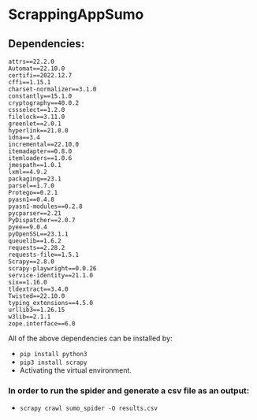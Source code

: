 # ScrappingAppSumo

## Dependencies: 
```
attrs==22.2.0
Automat==22.10.0
certifi==2022.12.7
cffi==1.15.1
charset-normalizer==3.1.0
constantly==15.1.0
cryptography==40.0.2
cssselect==1.2.0
filelock==3.11.0
greenlet==2.0.1
hyperlink==21.0.0
idna==3.4
incremental==22.10.0
itemadapter==0.8.0
itemloaders==1.0.6
jmespath==1.0.1
lxml==4.9.2
packaging==23.1
parsel==1.7.0
Protego==0.2.1
pyasn1==0.4.8
pyasn1-modules==0.2.8
pycparser==2.21
PyDispatcher==2.0.7
pyee==9.0.4
pyOpenSSL==23.1.1
queuelib==1.6.2
requests==2.28.2
requests-file==1.5.1
Scrapy==2.8.0
scrapy-playwright==0.0.26
service-identity==21.1.0
six==1.16.0
tldextract==3.4.0
Twisted==22.10.0
typing_extensions==4.5.0
urllib3==1.26.15
w3lib==2.1.1
zope.interface==6.0
```

All of the above dependencies can be installed by: 
- ``` pip install python3 ```
- ``` pip3 install scrapy ```
- Activating the virtual environment.

### In order to run the spider and generate a csv file as an output: 
- ``` scrapy crawl sumo_spider -O results.csv  ```
